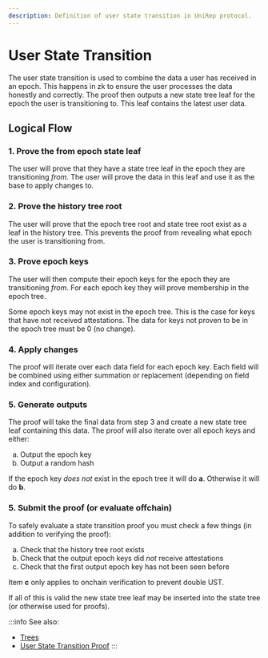 ```yaml
---
description: Definition of user state transition in UniRep protocol.
---
```


# User State Transition

The user state transition is used to combine the data a user has received in an epoch. This happens in zk to ensure the user processes the data honestly and correctly. The proof then outputs a new state tree leaf for the epoch the user is transitioning to. This leaf contains the latest user data.

## Logical Flow

### 1. Prove the from epoch state leaf

The user will prove that they have a state tree leaf in the epoch they are transitioning _from_. The user will prove the data in this leaf and use it as the base to apply changes to.

### 2. Prove the history tree root

The user will prove that the epoch tree root and state tree root exist as a leaf in the history tree. This prevents the proof from revealing what epoch the user is transitioning from.

### 3. Prove epoch keys

The user will then compute their epoch keys for the epoch they are transitioning _from_. For each epoch key they will prove membership in the epoch tree.

Some epoch keys may not exist in the epoch tree. This is the case for keys that have not received attestations. The data for keys not proven to be in the epoch tree must be 0 (no change).

### 4. Apply changes

The proof will iterate over each data field for each epoch key. Each field will be combined using either summation or replacement (depending on field index and configuration).

### 5. Generate outputs

The proof will take the final data from step 3 and create a new state tree leaf containing this data. The proof will also iterate over all epoch keys and either:

<ol type="a">
  <li>Output the epoch key</li>
  <li>Output a random hash</li>
</ol>


If the epoch key _does not_ exist in the epoch tree it will do **a**. Otherwise it will do **b**.

### 5. Submit the proof (or evaluate offchain)

To safely evaluate a state transition proof you must check a few things (in addition to verifying the proof):

<ol type="a">
  <li>Check that the history tree root exists</li>
  <li>Check that the output epoch keys did <i>not</i> receive attestations</li>
  <li>Check that the first output epoch key has not been seen before</li>
</ol>

Item **c** only applies to onchain verification to prevent double UST.

If all of this is valid the new state tree leaf may be inserted into the state tree (or otherwise used for proofs).

:::info
See also:

* [Trees](trees.md)
* [User State Transition Proof](../circuits-api/circuits#user-state-transition-proof)
:::
